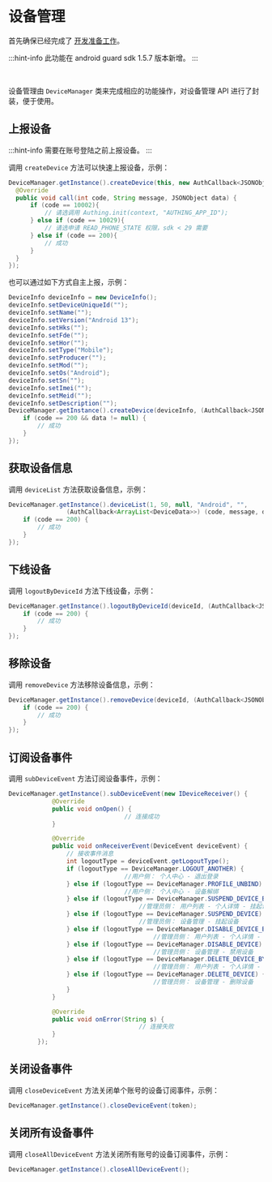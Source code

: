

# 设备管理

<LastUpdated/>

首先确保已经完成了 [开发准备工作](./quick.md)。

:::hint-info
此功能在 android guard sdk 1.5.7 版本新增。
:::

<br>

设备管理由 `DeviceManager` 类来完成相应的功能操作，对设备管理 API 进行了封装，便于使用。

## 上报设备

:::hint-info
需要在账号登陆之前上报设备。
:::

调用 `createDevice` 方法可以快速上报设备，示例：

```java
DeviceManager.getInstance().createDevice(this, new AuthCallback<JSONObject>() {
  @Override
  public void call(int code, String message, JSONObject data) {
      if (code == 10002){
          // 请选调用 Authing.init(context, "AUTHING_APP_ID");
      } else if (code == 10029){
          // 请选申请 READ_PHONE_STATE 权限，sdk < 29 需要
      } else if (code == 200){
          // 成功
      }
  }
});
```

也可以通过如下方式自主上报，示例：

```java
DeviceInfo deviceInfo = new DeviceInfo();
deviceInfo.setDeviceUniqueId("");
deviceInfo.setName("");
deviceInfo.setVersion("Android 13");
deviceInfo.setHks("");
deviceInfo.setFde("");
deviceInfo.setHor("");
deviceInfo.setType("Mobile");
deviceInfo.setProducer("");
deviceInfo.setMod("");
deviceInfo.setOs("Android");
deviceInfo.setSn("");
deviceInfo.setImei("");
deviceInfo.setMeid("");
deviceInfo.setDescription("");
DeviceManager.getInstance().createDevice(deviceInfo, (AuthCallback<JSONObject>) (code, message, data) -> {
    if (code == 200 && data != null) {
        // 成功
    }
});
```

## 获取设备信息

调用 `deviceList` 方法获取设备信息，示例：

```java
DeviceManager.getInstance().deviceList(1, 50, null, "Android", "", 
                (AuthCallback<ArrayList<DeviceData>>) (code, message, deviceList) -> {
    if (code == 200) {
        // 成功
    }
});
```

## 下线设备

调用 `logoutByDeviceId` 方法下线设备，示例：

```java
DeviceManager.getInstance().logoutByDeviceId(deviceId, (AuthCallback<JSONObject>) (code, message, data) -> {
    if (code == 200) {
        // 成功
    }
});
```

## 移除设备

调用 `removeDevice` 方法移除设备信息，示例：

```java
DeviceManager.getInstance().removeDevice(deviceId, (AuthCallback<JSONObject>) (code, message, data) -> {
    if (code == 200) {
        // 成功
    }
});
```

## 订阅设备事件

调用 `subDeviceEvent` 方法订阅设备事件，示例：

```java
DeviceManager.getInstance().subDeviceEvent(new IDeviceReceiver() {
            @Override
            public void onOpen() {
								// 连接成功
            }

            @Override
            public void onReceiverEvent(DeviceEvent deviceEvent) {
                // 接收事件消息
              	int logoutType = deviceEvent.getLogoutType();
                if (logoutType == DeviceManager.LOGOUT_ANOTHER) {
       							//用户侧： 个人中心 - 退出登录
                } else if (logoutType == DeviceManager.PROFILE_UNBIND) {
         						//用户侧： 个人中心 - 设备解绑
                } else if (logoutType == DeviceManager.SUSPEND_DEVICE_BY_USER) {
     								//管理员侧： 用户列表 - 个人详情 - 挂起设备
                } else if (logoutType == DeviceManager.SUSPEND_DEVICE) {
     								//管理员侧： 设备管理 - 挂起设备
                } else if (logoutType == DeviceManager.DISABLE_DEVICE_BY_USER ) {
										//管理员侧： 用户列表 - 个人详情 - 禁用设备
                } else if (logoutType == DeviceManager.DISABLE_DEVICE) {
										//管理员侧： 设备管理 - 禁用设备
                } else if (logoutType == DeviceManager.DELETE_DEVICE_BY_USER) {
										//管理员侧： 用户列表 - 个人详情 - 移除设备（解绑）
                } else if (logoutType == DeviceManager.DELETE_DEVICE) {
										//管理员侧： 设备管理 - 删除设备
                }
            }

            @Override
            public void onError(String s) {
									// 连接失败
            }
        });
```

## 关闭设备事件

调用 `closeDeviceEvent` 方法关闭单个账号的设备订阅事件，示例：

```java
DeviceManager.getInstance().closeDeviceEvent(token);
```

## 关闭所有设备事件

调用 `closeAllDeviceEvent` 方法关闭所有账号的设备订阅事件，示例：

```java
DeviceManager.getInstance().closeAllDeviceEvent();
```

